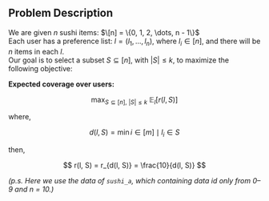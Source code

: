 ## Problem Description

We are given $n$ sushi items: $\[n] = \{0, 1, 2, \dots, n - 1\}$  
Each user has a preference list: $l = (l_1, ..., l_n)$, where $l_i \in [n]$, and there will be $n$ items in each $l$.  
Our goal is to select a subset $S \subseteq [n]$, with $|S| \leq k$, to maximize the following objective:  

**Expected coverage over users:**

$$
\max_{S \subseteq [n],\ |S| \leq k} \ \mathbb{E}_{l} [ r(l, S) ]
$$

where,  

$$
d(l, S) = \min { i \in [m] \mid l_i \in S }
$$

then,  

$$
r(l, S) = r_{d(l, S)} = \frac{10}{d(l, S)}
$$


*(p.s. Here we use the data of `sushi_a`, which containing data id only from 0–9 and n = 10.)*

